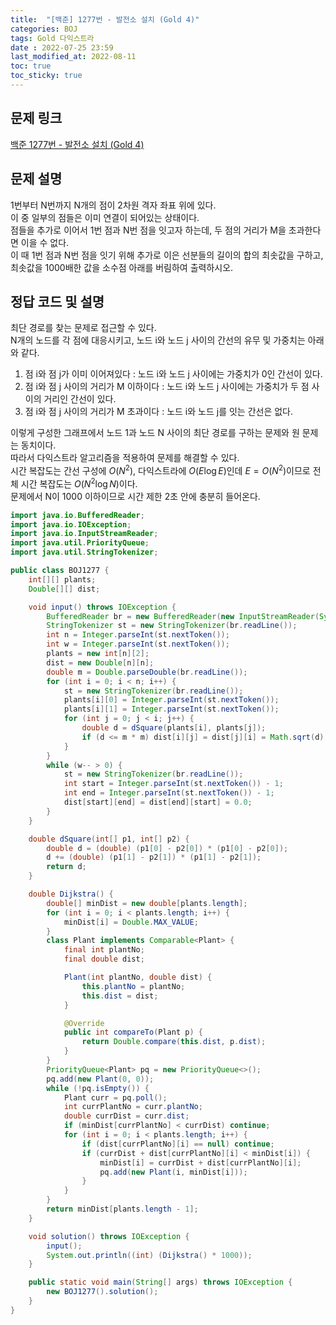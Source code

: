 ```yaml
---
title:  "[백준] 1277번 - 발전소 설치 (Gold 4)"
categories: BOJ
tags: Gold 다익스트라
date : 2022-07-25 23:59
last_modified_at: 2022-08-11
toc: true
toc_sticky: true
---
```


## 문제 링크

[백준 1277번 - 발전소 설치 (Gold 4)](https://www.acmicpc.net/problem/1277)

## 문제 설명

1번부터 N번까지 N개의 점이 2차원 격자 좌표 위에 있다.  
이 중 일부의 점들은 이미 연결이 되어있는 상태이다.  
점들을 추가로 이어서 1번 점과 N번 점을 잇고자 하는데, 두 점의 거리가 M을 초과한다면 이을 수 없다.  
이 때 1번 점과 N번 점을 잇기 위해 추가로 이은 선분들의 길이의 합의 최솟값을 구하고, 최솟값을 1000배한 값을 소수점 아래를 버림하여 출력하시오.

## 정답 코드 및 설명

최단 경로를 찾는 문제로 접근할 수 있다.  
N개의 노드를 각 점에 대응시키고, 노드 i와 노드 j 사이의 간선의 유무 및 가중치는 아래와 같다.

1. 점 i와 점 j가 이미 이어져있다 : 노드 i와 노드 j 사이에는 가중치가 0인 간선이 있다.
2. 점 i와 점 j 사이의 거리가 M 이하이다 : 노드 i와 노드 j 사이에는 가중치가 두 점 사이의 거리인 간선이 있다.
3. 점 i와 점 j 사이의 거리가 M 초과이다 : 노드 i와 노드 j를 잇는 간선은 없다.

이렇게 구성한 그래프에서 노드 1과 노드 N 사이의 최단 경로를 구하는 문제와 원 문제는 동치이다.  
따라서 다익스트라 알고리즘을 적용하여 문제를 해결할 수 있다.  
시간 복잡도는 간선 구성에 $O(N^2)$, 다익스트라에 $O(E \log E)$인데 $E = O(N^2)$이므로 전체 시간 복잡도는 $O(N^2 \log N)$이다.  
문제에서 N이 1000 이하이므로 시간 제한 2초 안에 충분히 들어온다.

```java
import java.io.BufferedReader;
import java.io.IOException;
import java.io.InputStreamReader;
import java.util.PriorityQueue;
import java.util.StringTokenizer;

public class BOJ1277 {
    int[][] plants;
    Double[][] dist;

    void input() throws IOException {
        BufferedReader br = new BufferedReader(new InputStreamReader(System.in));
        StringTokenizer st = new StringTokenizer(br.readLine());
        int n = Integer.parseInt(st.nextToken());
        int w = Integer.parseInt(st.nextToken());
        plants = new int[n][2];
        dist = new Double[n][n];
        double m = Double.parseDouble(br.readLine());
        for (int i = 0; i < n; i++) {
            st = new StringTokenizer(br.readLine());
            plants[i][0] = Integer.parseInt(st.nextToken());
            plants[i][1] = Integer.parseInt(st.nextToken());
            for (int j = 0; j < i; j++) {
                double d = dSquare(plants[i], plants[j]);
                if (d <= m * m) dist[i][j] = dist[j][i] = Math.sqrt(d);
            }
        }
        while (w-- > 0) {
            st = new StringTokenizer(br.readLine());
            int start = Integer.parseInt(st.nextToken()) - 1;
            int end = Integer.parseInt(st.nextToken()) - 1;
            dist[start][end] = dist[end][start] = 0.0;
        }
    }

    double dSquare(int[] p1, int[] p2) {
        double d = (double) (p1[0] - p2[0]) * (p1[0] - p2[0]);
        d += (double) (p1[1] - p2[1]) * (p1[1] - p2[1]);
        return d;
    }

    double Dijkstra() {
        double[] minDist = new double[plants.length];
        for (int i = 0; i < plants.length; i++) {
            minDist[i] = Double.MAX_VALUE;
        }
        class Plant implements Comparable<Plant> {
            final int plantNo;
            final double dist;

            Plant(int plantNo, double dist) {
                this.plantNo = plantNo;
                this.dist = dist;
            }

            @Override
            public int compareTo(Plant p) {
                return Double.compare(this.dist, p.dist);
            }
        }
        PriorityQueue<Plant> pq = new PriorityQueue<>();
        pq.add(new Plant(0, 0));
        while (!pq.isEmpty()) {
            Plant curr = pq.poll();
            int currPlantNo = curr.plantNo;
            double currDist = curr.dist;
            if (minDist[currPlantNo] < currDist) continue;
            for (int i = 0; i < plants.length; i++) {
                if (dist[currPlantNo][i] == null) continue;
                if (currDist + dist[currPlantNo][i] < minDist[i]) {
                    minDist[i] = currDist + dist[currPlantNo][i];
                    pq.add(new Plant(i, minDist[i]));
                }
            }
        }
        return minDist[plants.length - 1];
    }

    void solution() throws IOException {
        input();
        System.out.println((int) (Dijkstra() * 1000));
    }

    public static void main(String[] args) throws IOException {
        new BOJ1277().solution();
    }
}

```
